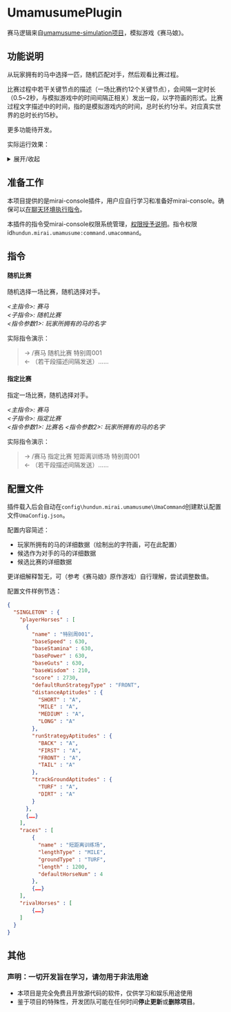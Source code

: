 # UmamusumePlugin

赛马逻辑来自[umamusume-simulation项目](https://github.com/hundun000/umamusume-simulation)，模拟游戏《赛马娘》。

## 功能说明

从玩家拥有的马中选择一匹，随机匹配对手，然后观看比赛过程。

比赛过程中若干关键节点的描述（一场比赛约12个关键节点），会间隔一定时长（0.5~2秒，与模拟游戏中的时间间隔正相关）发出一段，以字符画的形式。比赛过程文字描述中的时间，指的是模拟游戏内的时间，总时长约1分半。对应真实世界的总时长约15秒。

更多功能待开发。

实际运行效果：  
<details>
<summary>展开/收起</summary>

![image](docs/演示_0.jpg)  
![image](docs/演示_1.jpg)  

</details>

## 准备工作

本项目提供的是mirai-console插件，用户应自行学习和准备好mirai-console。确保可以[在聊天环境执行指令](https://github.com/project-mirai/chat-command)。

本插件的指令受mirai-console权限系统管理，[权限授予说明](https://github.com/mamoe/mirai/blob/dev/docs/ConsoleTerminal.md#%E5%9C%A8%E7%BE%A4%E8%81%8A%E4%B8%AD%E4%BD%BF%E7%94%A8%E5%91%BD%E4%BB%A4-%E6%9D%83%E9%99%90%E6%8E%88%E4%BA%88)。指令权限id`hundun.mirai.umamusume:command.umacommand`。

## 指令

#### 随机比赛

随机选择一场比赛，随机选择对手。

*<主指令>: 赛马*  
*<子指令>: 随机比赛*  
*<指令参数1>: 玩家所拥有的马的名字*

实际指令演示：  
>  -> /赛马 随机比赛 特别周001  
>  <- （若干段描述间隔发送）……

#### 指定比赛

指定一场比赛，随机选择对手。

*<主指令>: 赛马*  
*<子指令>: 指定比赛*  
*<指令参数1>: 比赛名*
*<指令参数2>: 玩家所拥有的马的名字*

实际指令演示：  
>  -> /赛马 指定比赛 短距离训练场 特别周001  
>  <- （若干段描述间隔发送）……

## 配置文件

插件载入后会自动在`config\hundun.mirai.umamusume\UmaCommand`创建默认配置文件`UmaConfig.json`。

配置内容简述：

-  玩家所拥有的马的详细数据（绘制出的字符画，可在此配置）
- 候选作为对手的马的详细数据
- 候选比赛的详细数据


更详细解释暂无，可（参考《赛马娘》原作游戏）自行理解，尝试调整数值。

配置文件样例节选：  
```json
{
  "SINGLETON" : {
    "playerHorses" : [ 
      {
        "name" : "特别周001",
        "baseSpeed" : 630,
        "baseStamina" : 630,
        "basePower" : 630,
        "baseGuts" : 630,
        "baseWisdom" : 210,
        "score" : 2730,
        "defaultRunStrategyType" : "FRONT",
        "distanceAptitudes" : {
          "SHORT" : "A",
          "MILE" : "A",
          "MEDIUM" : "A",
          "LONG" : "A"
        },
        "runStrategyAptitudes" : {
          "BACK" : "A",
          "FIRST" : "A",
          "FRONT" : "A",
          "TAIL" : "A"
        },
        "trackGroundAptitudes" : {
          "TURF" : "A",
          "DIRT" : "A"
        }
      },
      {……} 
    ],
    "races" : [
        {
          "name" : "短距离训练场",
          "lengthType" : "MILE",
          "groundType" : "TURF",
          "length" : 1200,
          "defaultHorseNum" : 4
        },
        {……}
    ],
    "rivalHorses" : [ 
        {……}
    ]
  }
}
```

## 其他

### 声明：一切开发旨在学习，请勿用于非法用途

- 本项目是完全免费且开放源代码的软件，仅供学习和娱乐用途使用
- 鉴于项目的特殊性，开发团队可能在任何时间**停止更新**或**删除项目**。